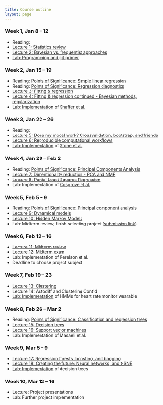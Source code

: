 ```yaml
---
title: Course outline
layout: page
---
```


### Week 1, Jan 8 – 12

- Reading: 
- [Lecture 1: Statistics review](https://bioe-ml-w18.github.io/prog-class/Wk1-Lecture1.pdf)
- [Lecture 2: Bayesian vs. frequentist approaches](https://bioe-ml-w18.github.io/prog-class/Wk1-Lecture2.pdf)
- [Lab: Programming and git primer](https://classroom.github.com/a/I9mAoL3K)

### Week 2, Jan 15 – 19

- Reading: [Points of Significance: Simple linear regression](http://www.nature.com/nmeth/journal/v12/n11/full/nmeth.3627.html)
- Reading: [Points of Significance: Regression diagnostics](https://www.nature.com/nmeth/journal/v13/n5/abs/nmeth.3854.html)
- [Lecture 3: Fitting & regression](https://bioe-ml-w18.github.io/prog-class/Wk2-Lecture3.pdf)
- [Lecture 4: Fitting & regression continued - Bayesian methods, regularization](https://bioe-ml-w18.github.io/prog-class/Wk2-Lecture4.pdf)
- [Lab: Implementation](https://classroom.github.com/a/7RBnmweg) of [Shaffer et al.](https://www.nature.com/nature/journal/v546/n7658/abs/nature22794.html) <!-- Statistics -->

### Week 3, Jan 22 – 26

- Reading: 
- [Lecture 5: Does my model work? Crossvalidation, bootstrap, and friends](https://bioe-ml-w18.github.io/prog-class/Wk3-Lecture5.pdf)
- [Lecture 6: Reproducible computational workflows](https://bioe-ml-w18.github.io/prog-class/Wk3-Lecture6.pdf)
- [Lab: Implementation](https://classroom.github.com/a/1yu6BPm5) of [Stone et al.](http://www.sciencedirect.com/science/article/pii/S0006349501758997) <!-- Fitting -->

### Week 4, Jan 29 – Feb 2

- Reading: [Points of Significance: Principal Components Analysis](https://www.nature.com/articles/nmeth.4346)
- [Lecture 7: Dimentionality reduction - PCA and NMF](https://bioe-ml-w18.github.io/prog-class/Wk4-Lecture7.pdf)
- [Lecture 8: Partial Least Squares Regression](https://bioe-ml-w18.github.io/prog-class/Wk4-Lecture8.pdf)
- Lab: Implementation of [Cosgrove et al.](http://pubs.rsc.org/en/Content/ArticleLanding/2010/MB/b926287c) <!-- PLSR -->

### Week 5, Feb 5 – 9

- Reading: [Points of Significance: Principal component analysis](https://www.nature.com/nmeth/journal/v14/n7/full/nmeth.4346.html)
- [Lecture 9: Dynamical models](https://bioe-ml-w18.github.io/prog-class/Wk6-Lecture9.pdf)
- [Lecture 10: Hidden Markov Models](https://bioe-ml-w18.github.io/prog-class/Wk6-Lecture10.pdf)
- Lab: Midterm review, finish selecting project ([submission link](https://classroom.github.com/a/7FBVwBkI))

### Week 6, Feb 12 – 16

- [Lecture 11: Midterm review](https://bioe-ml-w18.github.io/prog-class/Wk5-Lecture11.pdf)
- [Lecture 12: Midterm exam](https://bioe-ml-w18.github.io/prog-class/Wk5-Lecture12.pdf)
- Lab: Implementation of Perelson et al. <!-- dynamical models -->
- Deadline to choose project subject 

### Week 7, Feb 19 – 23

- [Lecture 13: Clustering](https://bioe-ml-w18.github.io/prog-class/Wk7-Lecture13.pdf)
- [Lecture 14: Autodiff and Clustering Cont'd](https://bioe-ml-w18.github.io/prog-class/Wk7-Lecture14.pdf)
- [Lab: Implementation](https://classroom.github.com/a/ieTKwxuj) of HMMs for heart rate monitor wearable

### Week 8, Feb 26 – Mar 2

- Reading: [Points of Significance: Classification and regression trees](https://www.nature.com/nmeth/journal/v14/n8/full/nmeth.4370.html)
- [Lecture 15: Decision trees](https://bioe-ml-w18.github.io/prog-class/Wk8-Lecture15.pdf)
- [Lecture 16: Support vector machines](https://bioe-ml-w18.github.io/prog-class/Wk8-Lecture16.pdf)
- [Lab: Implementation](https://classroom.github.com/a/lYxpYYdS) of [Masaeli et al.](https://www.nature.com/articles/srep37863) <!-- SVM -->

### Week 9, Mar 5 – 9

- [Lecture 17: Regression forests, boosting, and bagging](https://bioe-ml-w18.github.io/prog-class/Wk9-Lecture17.pdf)
- [Lecture 18: Creating the future: Neural networks, and t-SNE](https://bioe-ml-w18.github.io/prog-class/Wk9-Lecture18.pdf)
- [Lab: Implementation](https://classroom.github.com/a/uA9k8R5a) of decision trees

### Week 10, Mar 12 – 16

- Lecture: Project presentations
- Lab: Further project implementation
